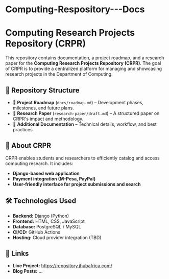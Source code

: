 # Computing-Respository---Docs

# Computing Research Projects Repository (CRPR)

This repository contains documentation, a project roadmap, and a research paper for the **Computing Research Projects Repository (CRPR)**. The goal of CRPR is to provide a centralized platform for managing and showcasing research projects in the Department of Computing.

## 📌 Repository Structure
- 📜 **Project Roadmap** (`docs/roadmap.md`) – Development phases, milestones, and future plans.
- 📄 **Research Paper** (`research-paper/draft.md`) – A structured paper on CRPR's impact and methodology.
- 📖 **Additional Documentation** – Technical details, workflow, and best practices.

## 🚀 About CRPR
CRPR enables students and researchers to efficiently catalog and access computing research. It includes:
- **Django-based web application**
- **Payment integration (M-Pesa, PayPal)**
- **User-friendly interface for project submissions and search**

## 🛠️ Technologies Used
- **Backend:** Django (Python)
- **Frontend:** HTML, CSS, JavaScript
- **Database:** PostgreSQL / MySQL
- **CI/CD:** GitHub Actions
- **Hosting:** Cloud provider integration (TBD)

## 🔗 Links
- **Live Project:** https://repository.jhubafrica.com/
- **Blog Posts:** ... 
